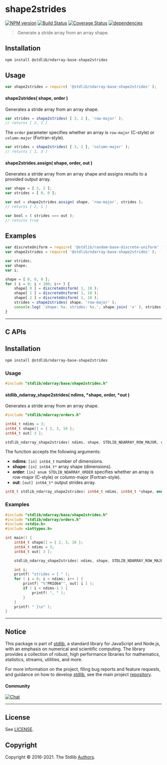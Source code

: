 <!--

@license Apache-2.0

Copyright (c) 2018 The Stdlib Authors.

Licensed under the Apache License, Version 2.0 (the "License");
you may not use this file except in compliance with the License.
You may obtain a copy of the License at

   http://www.apache.org/licenses/LICENSE-2.0

Unless required by applicable law or agreed to in writing, software
distributed under the License is distributed on an "AS IS" BASIS,
WITHOUT WARRANTIES OR CONDITIONS OF ANY KIND, either express or implied.
See the License for the specific language governing permissions and
limitations under the License.

-->

# shape2strides

[![NPM version][npm-image]][npm-url] [![Build Status][test-image]][test-url] [![Coverage Status][coverage-image]][coverage-url] [![dependencies][dependencies-image]][dependencies-url]

> Generate a stride array from an array shape.

<!-- Section to include introductory text. Make sure to keep an empty line after the intro `section` element and another before the `/section` close. -->

<section class="intro">

</section>

<!-- /.intro -->

<!-- Package usage documentation. -->

<section class="installation">

## Installation

```bash
npm install @stdlib/ndarray-base-shape2strides
```

</section>

<section class="usage">

## Usage

```javascript
var shape2strides = require( '@stdlib/ndarray-base-shape2strides' );
```

#### shape2strides( shape, order )

Generates a stride array from an array shape.

```javascript
var strides = shape2strides( [ 3, 2 ], 'row-major' );
// returns [ 2, 1 ]
```

The `order` parameter specifies whether an array is `row-major` (C-style) or `column-major` (Fortran-style).

```javascript
var strides = shape2strides( [ 3, 2 ], 'column-major' );
// returns [ 1, 3 ]
```

#### shape2strides.assign( shape, order, out )

Generates a stride array from an array shape and assigns results to a provided output array.

```javascript
var shape = [ 3, 2 ];
var strides = [ 0, 0 ];

var out = shape2strides.assign( shape, 'row-major', strides );
// returns [ 2, 1 ]

var bool = ( strides === out );
// returns true
```

</section>

<!-- /.usage -->

<!-- Package usage notes. Make sure to keep an empty line after the `section` element and another before the `/section` close. -->

<section class="notes">

</section>

<!-- /.notes -->

<!-- Package usage examples. -->

<section class="examples">

## Examples

<!-- eslint no-undef: "error" -->

```javascript
var discreteUniform = require( '@stdlib/random-base-discrete-uniform' );
var shape2strides = require( '@stdlib/ndarray-base-shape2strides' );

var strides;
var shape;
var i;

shape = [ 0, 0, 0 ];
for ( i = 0; i < 100; i++ ) {
    shape[ 0 ] = discreteUniform( 1, 10 );
    shape[ 1 ] = discreteUniform( 1, 10 );
    shape[ 2 ] = discreteUniform( 1, 10 );
    strides = shape2strides( shape, 'row-major' );
    console.log( 'shape: %s. strides: %s.', shape.join( 'x' ), strides.join( ', ' ) );
}
```

</section>

<!-- /.examples -->

<!-- C interface documentation. -->

* * *

<section class="c">

## C APIs

<!-- Section to include introductory text. Make sure to keep an empty line after the intro `section` element and another before the `/section` close. -->

<section class="intro">

</section>

<!-- /.intro -->

<!-- C usage documentation. -->

<section class="installation">

## Installation

```bash
npm install @stdlib/ndarray-base-shape2strides
```

</section>

<section class="usage">

### Usage

```c
#include "stdlib/ndarray/base/shape2strides.h"
```

#### stdlib_ndarray_shape2strides( ndims, \*shape, order, \*out )

Generates a stride array from an array shape.

```c
#include "stdlib/ndarray/orders.h"

int64_t ndims = 3;
int64_t shape[] = { 2, 3, 10 };
int64_t out[ 3 ];

stdlib_ndarray_shape2strides( ndims, shape, STDLIB_NDARRAY_ROW_MAJOR, out );
```

The function accepts the following arguments:

-   **ndims**: `[in] int64_t` number of dimensions.
-   **shape**: `[in] int64_t*` array shape (dimensions).
-   **order**: `[in] enum STDLIB_NDARRAY_ORDER` specifies whether an array is row-major (C-style) or column-major (Fortran-style).
-   **out**: `[out] int64_t*` output strides array.

```c
int8_t stdlib_ndarray_shape2strides( int64_t ndims, int64_t *shape, enum STDLIB_NDARRAY_ORDER order, int64_t *out );
```

</section>

<!-- /.usage -->

<!-- C API usage notes. Make sure to keep an empty line after the `section` element and another before the `/section` close. -->

<section class="notes">

</section>

<!-- /.notes -->

<!-- C API usage examples. -->

<section class="examples">

### Examples

```c
#include "stdlib/ndarray/base/shape2strides.h"
#include "stdlib/ndarray/orders.h"
#include <stdio.h>
#include <inttypes.h>

int main() {
    int64_t shape[] = { 2, 3, 10 };
    int64_t ndims = 3;
    int64_t out[ 3 ];

    stdlib_ndarray_shape2strides( ndims, shape, STDLIB_NDARRAY_ROW_MAJOR, out );

    int i;
    printf( "strides = { " );
    for ( i = 0; i < ndims; i++ ) {
        printf( "%"PRId64"", out[ i ] );
        if ( i < ndims-1 ) {
            printf( ", " );
        }
    }
    printf( " }\n" );
}
```

</section>

<!-- /.examples -->

</section>

<!-- /.c -->

<!-- Section to include cited references. If references are included, add a horizontal rule *before* the section. Make sure to keep an empty line after the `section` element and another before the `/section` close. -->

<section class="references">

</section>

<!-- /.references -->

<!-- Section for all links. Make sure to keep an empty line after the `section` element and another before the `/section` close. -->


<section class="main-repo" >

* * *

## Notice

This package is part of [stdlib][stdlib], a standard library for JavaScript and Node.js, with an emphasis on numerical and scientific computing. The library provides a collection of robust, high performance libraries for mathematics, statistics, streams, utilities, and more.

For more information on the project, filing bug reports and feature requests, and guidance on how to develop [stdlib][stdlib], see the main project [repository][stdlib].

#### Community

[![Chat][chat-image]][chat-url]

---

## License

See [LICENSE][stdlib-license].


## Copyright

Copyright &copy; 2016-2021. The Stdlib [Authors][stdlib-authors].

</section>

<!-- /.stdlib -->

<!-- Section for all links. Make sure to keep an empty line after the `section` element and another before the `/section` close. -->

<section class="links">

[npm-image]: http://img.shields.io/npm/v/@stdlib/ndarray-base-shape2strides.svg
[npm-url]: https://npmjs.org/package/@stdlib/ndarray-base-shape2strides

[test-image]: https://github.com/stdlib-js/ndarray-base-shape2strides/actions/workflows/test.yml/badge.svg
[test-url]: https://github.com/stdlib-js/ndarray-base-shape2strides/actions/workflows/test.yml

[coverage-image]: https://img.shields.io/codecov/c/github/stdlib-js/ndarray-base-shape2strides/main.svg
[coverage-url]: https://codecov.io/github/stdlib-js/ndarray-base-shape2strides?branch=main

[dependencies-image]: https://img.shields.io/david/stdlib-js/ndarray-base-shape2strides.svg
[dependencies-url]: https://david-dm.org/stdlib-js/ndarray-base-shape2strides/main

[chat-image]: https://img.shields.io/gitter/room/stdlib-js/stdlib.svg
[chat-url]: https://gitter.im/stdlib-js/stdlib/

[stdlib]: https://github.com/stdlib-js/stdlib

[stdlib-authors]: https://github.com/stdlib-js/stdlib/graphs/contributors

[stdlib-license]: https://raw.githubusercontent.com/stdlib-js/ndarray-base-shape2strides/main/LICENSE

</section>

<!-- /.links -->
